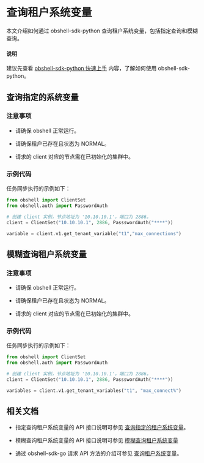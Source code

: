 # 查询租户系统变量

本文介绍如何通过 obshell-sdk-python 查询租户系统变量，包括指定查询和模糊查询。

<main id="notice" type='explain'>
  <h4>说明</h4>
  <p>建议先查看 <a href='../100.quickstart-of-python.md'>obshell-sdk-python 快速上手</a> 内容，了解如何使用 obshell-sdk-python。</p>
</main>

## 查询指定的系统变量

### 注意事项

* 请确保 obshell 正常运行。

* 请确保租户已存在且状态为 NORMAL。

* 请求的 client 对应的节点需在已初始化的集群中。

### 示例代码

任务同步执行的示例如下：

```python
from obshell import ClientSet
from obshell.auth import PasswordAuth

# 创建 client 实例，节点地址为 '10.10.10.1'，端口为 2886。
client = ClientSet("10.10.10.1", 2886, PassswordAuth("****"))

variable = client.v1.get_tenant_variable("t1","max_connections")
```

## 模糊查询租户系统变量

### 注意事项

* 请确保 obshell 正常运行。

* 请确保租户已存在且状态为 NORMAL。

* 请求的 client 对应的节点需在已初始化的集群中。

### 示例代码

任务同步执行的示例如下：

```python
from obshell import ClientSet
from obshell.auth import PasswordAuth

# 创建 client 实例，节点地址为 '10.10.10.1'，端口为 2886。
client = ClientSet("10.10.10.1", 2886, PassswordAuth("****"))

variables = client.v1.get_tenant_variables("t1", "max_connect%")
```

## 相关文档

* 指定查询租户系统变量的 API 接口说明可参见 [查询指定的租户系统变量](../../../400.obshell-api-reference/500.tenant-management/1600.query-tenant-system-variable.md)。

* 模糊查询租户系统变量的 API 接口说明可参见 [模糊查询租户系统变量](../../../400.obshell-api-reference/500.tenant-management/1700.fuzzy-query-tenant-system-variable.md)

* 通过 obshell-sdk-go 请求 API 方法的介绍可参见 [查询租户系统变量](../../200.go/500.tenant-management/1600.query-tenant-system-variable-of-go.md)。
